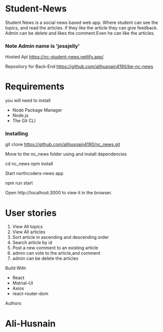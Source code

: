 # Student-News

Student News is a social news based web app. Where student can see the topics, and read the articles. if they like the article they can give feedback.
Admin can be delete and likes the comment.Even he can like the articles.
 
### Note  Admin name is  'jessjelly'

Hosted Api https://nc-student-news.netlify.app/

Repository for Back-End  https://github.com/alihusnain4190/be-nc-news

# Requirements

you will need to install 
 - Node Package Manager
 - Node.js
 - The Git CLI

###  Installing
 
 git clone https://github.com/alihusnain4190/nc_news.git

 Move to the nc_news folder using and install dependencies

cd nc_news
npm install

Start northcoders-news app

npm run start

Open http://localhost:3000 to view it in the browser.

# User stories
 <ol>
<li>View All topics</li>
<li>View All articles</li>
<li>Sort article in ascending and descending order</li>
  
<li>Search article by id</li>
<li>Post a new comment to an existing article</li>
<li>admin can vote to the article,and comment</li>
<li>
  admin can be delete the articles
</li>
</ol>
  
Build With
- React 
- Matrial-UI 
- Axios
- react-router-dom

Authors
#  Ali-Husnain
